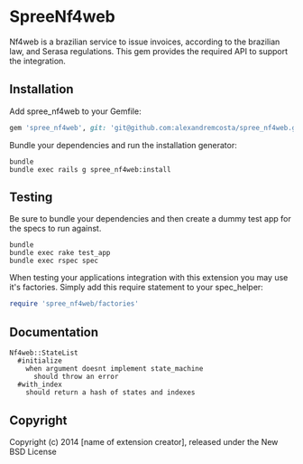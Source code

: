 SpreeNf4web
===========

Nf4web is a brazilian service to issue invoices, according to the
brazilian law, and Serasa regulations. This gem provides the required
API to support the integration.

Installation
------------

Add spree_nf4web to your Gemfile:

```ruby
gem 'spree_nf4web', git: 'git@github.com:alexandremcosta/spree_nf4web.git', branch: '2-1-stable'
```

Bundle your dependencies and run the installation generator:

```shell
bundle
bundle exec rails g spree_nf4web:install
```

Testing
-------

Be sure to bundle your dependencies and then create a dummy test app for the specs to run against.

```shell
bundle
bundle exec rake test_app
bundle exec rspec spec
```

When testing your applications integration with this extension you may use it's factories.
Simply add this require statement to your spec_helper:

```ruby
require 'spree_nf4web/factories'
```

Documentation
-------------
```
Nf4web::StateList
  #initialize
    when argument doesnt implement state_machine
      should throw an error
  #with_index
    should return a hash of states and indexes
```

Copyright
---------

Copyright (c) 2014 [name of extension creator], released under the New BSD License
